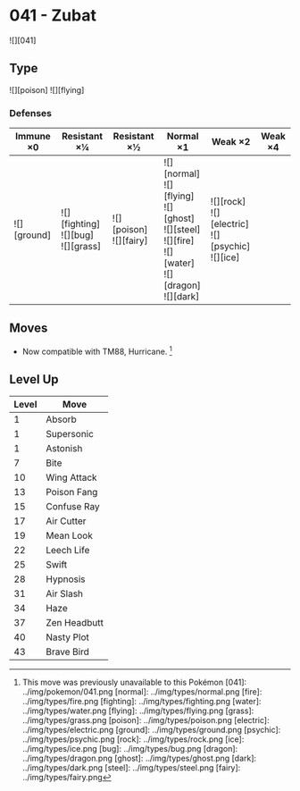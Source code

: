 # 041 - Zubat
![][041]

## Type

![][poison]  ![][flying]

### Defenses

Immune ×0       | Resistant ×¼                                  | Resistant ×½                   | Normal ×1                                                                                                                | Weak ×2                                                       | Weak ×4 | 
---             | ---                                           | ---                            | ---                                                                                                                      | ---                                                           | ---     | 
![][ground]<br> | ![][fighting]<br> ![][bug]<br> ![][grass]<br> | ![][poison]<br> ![][fairy]<br> | ![][normal]<br> ![][flying]<br> ![][ghost]<br> ![][steel]<br> ![][fire]<br> ![][water]<br> ![][dragon]<br> ![][dark]<br> | ![][rock]<br> ![][electric]<br> ![][psychic]<br> ![][ice]<br> |         | 

## Moves

 - Now compatible with TM88, Hurricane. [^1]

## Level Up

Level | Move         | 
---   | ---          | 
1     | Absorb       | 
1     | Supersonic   | 
1     | Astonish     | 
7     | Bite         | 
10    | Wing Attack  | 
13    | Poison Fang  | 
15    | Confuse Ray  | 
17    | Air Cutter   | 
19    | Mean Look    | 
22    | Leech Life   | 
25    | Swift        | 
28    | Hypnosis     | 
31    | Air Slash    | 
34    | Haze         | 
37    | Zen Headbutt | 
40    | Nasty Plot   | 
43    | Brave Bird   | 

[^1]: This move was previously unavailable to this Pokémon
[041]: ../img/pokemon/041.png
[normal]: ../img/types/normal.png
[fire]: ../img/types/fire.png
[fighting]: ../img/types/fighting.png
[water]: ../img/types/water.png
[flying]: ../img/types/flying.png
[grass]: ../img/types/grass.png
[poison]: ../img/types/poison.png
[electric]: ../img/types/electric.png
[ground]: ../img/types/ground.png
[psychic]: ../img/types/psychic.png
[rock]: ../img/types/rock.png
[ice]: ../img/types/ice.png
[bug]: ../img/types/bug.png
[dragon]: ../img/types/dragon.png
[ghost]: ../img/types/ghost.png
[dark]: ../img/types/dark.png
[steel]: ../img/types/steel.png
[fairy]: ../img/types/fairy.png
